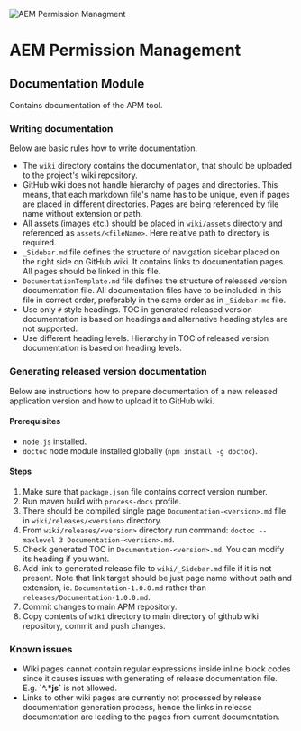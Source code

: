 ![AEM Permission Managment](src/main/wiki/assets/misc/apmLogo.png)
# AEM Permission Management

## Documentation Module
Contains documentation of the APM tool.

### Writing documentation
Below are basic rules how to write documentation.

* The `wiki` directory contains the documentation, that should be uploaded to the project's wiki repository.
* GitHub wiki does not handle hierarchy of pages and directories. This means, that each markdown file's name has to be unique, even if pages are placed in different directories. Pages are being referenced by file name without extension or path.
* All assets (images etc.) should be placed in `wiki/assets` directory and referenced as `assets/<fileName>`. Here relative path to directory is required.
* `_Sidebar.md` file defines the structure of navigation sidebar placed on the right side on GitHub wiki. It contains links to documentation pages. All pages should be linked in this file.
* `DocumentationTemplate.md` file defines the structure of released version documentation file. All documentation files have to be included in this file in correct order, preferably in the same order as in `_Sidebar.md` file.
* Use only `#` style headings. TOC in generated released version documentation is based on headings and alternative heading styles are not supported.
* Use different heading levels. Hierarchy in TOC of released version documentation is based on heading levels.

### Generating released version documentation
Below are instructions how to prepare documentation of a new released application version and how to upload it to GitHub wiki.

#### Prerequisites
* `node.js` installed.
* `doctoc` node module installed globally (`npm install -g doctoc`).

#### Steps
1. Make sure that `package.json` file contains correct version number.
2. Run maven build with `process-docs` profile.
3. There should be compiled single page `Documentation-<version>.md` file in `wiki/releases/<version>` directory.
4. From `wiki/releases/<version>` directory run command: `doctoc --maxlevel 3 Documentation-<version>.md`.
5. Check generated TOC in `Documentation-<version>.md`. You can modify its heading if you want.
6. Add link to generated release file to `wiki/_Sidebar.md` file if it is not present. Note that link target should be just page name without path and extension, ie. `Documentation-1.0.0.md` rather than `releases/Documentation-1.0.0.md`.
7. Commit changes to main APM repository.
8. Copy contents of `wiki` directory to main directory of github wiki repository, commit and push changes.

### Known issues
* Wiki pages cannot contain regular expressions inside inline block codes since it causes issues with generating of release documentation file. E.g. **\`^.\*js\`** is not allowed.
* Links to other wiki pages are currently not processed by release documentation generation process, hence the links in release documentation are leading to the pages from current documentation.

